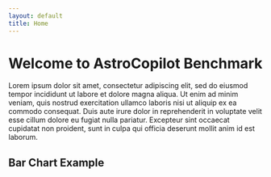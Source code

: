 ```yaml
---
layout: default
title: Home
---
```


# Welcome to AstroCopilot Benchmark

Lorem ipsum dolor sit amet, consectetur adipiscing elit, sed do eiusmod tempor incididunt ut labore et dolore magna aliqua. Ut enim ad minim veniam, quis nostrud exercitation ullamco laboris nisi ut aliquip ex ea commodo consequat. Duis aute irure dolor in reprehenderit in voluptate velit esse cillum dolore eu fugiat nulla pariatur. Excepteur sint occaecat cupidatat non proident, sunt in culpa qui officia deserunt mollit anim id est laborum.

## Bar Chart Example

<canvas id="myChart" width="400" height="200"></canvas>
<script>
    document.addEventListener("DOMContentLoaded", () => {
        const ctx = document.getElementById('myChart').getContext('2d');
        const myChart = new Chart(ctx, {
            type: 'bar',
            data: {
                labels: ['Nebula A', 'Nebula B', 'Galaxy X', 'Galaxy Y'],
                datasets: [{
                    label: 'Stellar Data',
                    data: [50, 100, 150, 200],
                    backgroundColor: [
                        'rgba(128, 0, 128, 0.6)',  // Purple for Nebula A
                        'rgba(0, 191, 255, 0.6)', // Blue for Nebula B
                        'rgba(255, 69, 0, 0.6)',  // Red for Galaxy X
                        'rgba(34, 139, 34, 0.6)'  // Green for Galaxy Y
                    ],
                    borderColor: [
                        'rgba(128, 0, 128, 1)',
                        'rgba(0, 191, 255, 1)',
                        'rgba(255, 69, 0, 1)',
                        'rgba(34, 139, 34, 1)'
                    ],
                    borderWidth: 2
                }]
            },
            options: {
                responsive: true,
                plugins: {
                    legend: {
                        position: 'top',
                        labels: {
                            color: 'white' // White legend text
                        }
                    }
                },
                scales: {
                    x: {
                        ticks: {
                            color: 'white' // White axis labels
                        }
                    },
                    y: {
                        ticks: {
                            color: 'white' // White axis labels
                        },
                        beginAtZero: true
                    }
                }
            }
        });
    });
</script>
